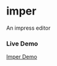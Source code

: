 imper
=====

An impress editor

### Live Demo

[Imper Demo](http://switer.github.io/examples/demo.html#/step-1)
